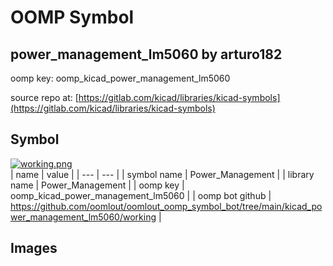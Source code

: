 # OOMP Symbol  
## power_management_lm5060  by arturo182  
  
oomp key: oomp_kicad_power_management_lm5060  
  
source repo at: [https://gitlab.com/kicad/libraries/kicad-symbols](https://gitlab.com/kicad/libraries/kicad-symbols)  
## Symbol  
  
[![working.png](working_600.png)](working.png)  
| name | value | 
| --- | --- | 
| symbol name | Power_Management | 
| library name | Power_Management | 
| oomp key | oomp_kicad_power_management_lm5060 | 
| oomp bot github | https://github.com/oomlout/oomlout_oomp_symbol_bot/tree/main/kicad_power_management_lm5060/working | 
## Images  
